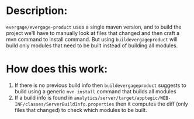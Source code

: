 # Description:

`evergage/evergage-product` uses a single maven version, and to build the project we'll have to manually look at files
that changed and then craft a mvn command to install command. But using `buildevergageproduct` will build only modules that need to be built instead of building all modules.

# How does this work:

1. If there is no previous build info then `buildevergageproduct` suggests to build using a generic `mvn install` command that builds all modules
2. If a build info is found in `analytics/server/target/apptegic/WEB-INF/classes/ServerBuildInfo.properties` then it computes the diff (only files that changed)
to check which modules to be built.